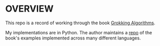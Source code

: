 # OVERVIEW

This repo is a record of working through the book [Grokking Algorithms](https://www.manning.com/books/grokking-algorithms).

My implementations are in Python. The author maintains a [repo](https://github.com/egonSchiele/grokking_algorithms) of the book's examples implemented across many different languages.
